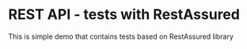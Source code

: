 # REST API - tests with RestAssured
This is simple demo that contains tests based on RestAssured library
